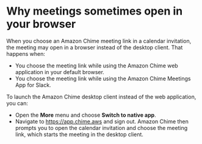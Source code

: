 # Why meetings sometimes open in your browser<a name="why-browser"></a>

When you choose an Amazon Chime meeting link in a calendar invitation, the meeting may open in a browser instead of the desktop client\. That happens when:
+ You choose the meeting link while using the Amazon Chime web application in your default browser\.
+ You choose the meeting link while using the Amazon Chime Meetings App for Slack\.

To launch the Amazon Chime desktop client instead of the web application, you can:
+ Open the **More** menu and choose **Switch to native app**\.
+ Navigate to [https://app\.chime\.aws](https://app.chime.aws) and sign out\. Amazon Chime then prompts you to open the calendar invitation and choose the meeting link, which starts the meeting in the desktop client\.